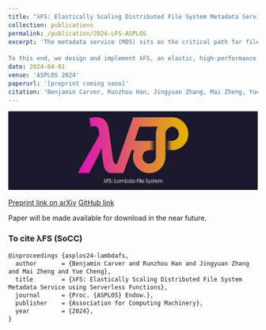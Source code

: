 ```yaml
---
title: "λFS: Elastically Scaling Distributed File System Metadata Service using Serverless Functions"
collection: publications
permalink: /publication/2024-LFS-ASPLOS
excerpt: 'The metadata service (MDS) sits on the critical path for file system operations, and as such it is key to the overall performance of a large-scale distributed file system (DFS). Common "serverful" MDS architectures, such as a single server or cluster of servers, have a significant shortcoming: either they are not scalable, or they make it difficult to achieve an optimal balance of performance, resource utilization, and cost. A modern MDS requires a novel architecture that addresses this shortcoming.

To this end, we design and implement λFS, an elastic, high-performance metadata service for large-scale distributed file systems. λFS scales a DFS metadata cache on a FaaS (Function-as-a-Service) platform and synthesizes a series of techniques to overcome the obstacles that are encountered when building large stateful applications on FaaS platforms. λFS takes full advantage of the unique benefits offered by FaaS--elastic scaling and massive parallelism--to realize a highly-optimized metadata service capable of sustaining up to 4.13× higher throughput, 90.40% lower latency, 85.99% lower cost, and better resource utilization and efficiency than a state-of-the-art DFS for an industrial workload.'
date: 2024-04-01
venue: 'ASPLOS 2024'
paperurl: '[preprint coming soon]'
citation: 'Benjamin Carver, Runzhou Han, Jingyuan Zhang, Mai Zheng, Yue Cheng. (2024). &quot;λFS: Scaling Distributed File System Metadata Service using Serverless Functions&quot; <i>ASPLOS24</i>.'
---
```


![λFS: Logo](/assets/images/lfs_logo.png)

[Preprint link on arXiv](https://arxiv.org/abs/2306.11877)
[GitHub link](https://github.com/ds2-lab/LambdaFS)

Paper will be made available for download in the near future.

### To cite λFS (SoCC)
```
@inproceedings {asplos24-lambdafs,
  author       = {Benjamin Carver and Runzhou Han and Jingyuan Zhang and Mai Zheng and Yue Cheng},
  title        = {λFS: Elastically Scaling Distributed File System Metadata Service using Serverless Functions},
  journal      = {Proc. {ASPLOS} Endow.},
  publisher    = {Association for Computing Machinery},
  year         = {2024},
}
```